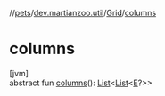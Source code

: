 //[pets](../../../index.md)/[dev.martianzoo.util](../index.md)/[Grid](index.md)/[columns](columns.md)

# columns

[jvm]\
abstract fun [columns](columns.md)(): [List](https://kotlinlang.org/api/latest/jvm/stdlib/kotlin.collections/-list/index.html)&lt;[List](https://kotlinlang.org/api/latest/jvm/stdlib/kotlin.collections/-list/index.html)&lt;[E](index.md)?&gt;&gt;
